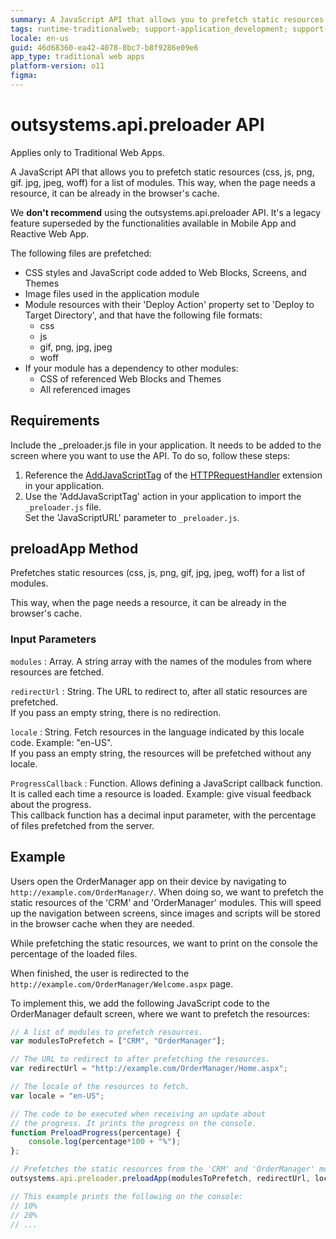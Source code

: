 ```yaml
---
summary: A JavaScript API that allows you to prefetch static resources (css, js, png, gif. jpg, jpeg, woff) for a list of modules.
tags: runtime-traditionalweb; support-application_development; support-Front_end_Development; support-webapps
locale: en-us
guid: 46d68360-ea42-4078-8bc7-b8f9286e09e6
app_type: traditional web apps
platform-version: o11
figma:
---
```


# outsystems.api.preloader API

<div class="info" markdown="1">

Applies only to Traditional Web Apps.

</div>

A JavaScript API that allows you to prefetch static resources (css, js, png, gif. jpg, jpeg, woff) for a list of modules. This way, when the page needs a resource, it can be already in the browser's cache.

<div class="info" markdown="1">

We **don't recommend** using the outsystems.api.preloader API. It's a legacy feature superseded by the functionalities available in Mobile App and Reactive Web App.

</div>

The following files are prefetched:

* CSS styles and JavaScript code added to Web Blocks, Screens, and Themes
* Image files used in the application module
* Module resources with their 'Deploy Action' property set to 'Deploy to Target Directory', and that have the following file formats: 
    * css 
    * js    
    * gif, png, jpg, jpeg 
    * woff 
* If your module has a dependency to other modules: 
    * CSS of referenced Web Blocks and Themes
    * All referenced images

## Requirements

Include the _preloader.js file in your application. It needs to be added to the screen where you want to use the API. To do so, follow these steps:

1. Reference the [AddJavaScriptTag](<auto/httprequesthandler-api.final.md#AddJavaScriptTag>) of the [HTTPRequestHandler](<auto/httprequesthandler-api.final.md>) extension in your application. 
1. Use the 'AddJavaScriptTag' action in your application to import the `_preloader.js` file.   
Set the 'JavaScriptURL' parameter to `_preloader.js`.

## preloadApp Method

Prefetches static resources (css, js, png, gif, jpg, jpeg, woff) for a list of modules.

This way, when the page needs a resource, it can be already in the browser's cache.

### Input Parameters

`modules`
:   Array. A string array with the names of the modules from where resources are fetched.

`redirectUrl`
:   String. The URL to redirect to, after all static resources are prefetched.  
    If you pass an empty string, there is no redirection.

`locale`
:   String. Fetch resources in the language indicated by this locale code. Example: "en-US".  
    If you pass an empty string, the resources will be prefetched without any locale.

`ProgressCallback`
:   Function. Allows defining a JavaScript callback function. It is called each time a resource is loaded. Example: give visual feedback about the progress.  
    This callback function has a decimal input parameter, with the percentage of files prefetched from the server.

## Example

Users open the OrderManager app on their device by navigating to `http://example.com/OrderManager/`. When doing so, we want to prefetch the static resources of the 'CRM' and 'OrderManager' modules. This will speed up the navigation between screens, since images and scripts will be stored in the browser cache when they are needed.

While prefetching the static resources, we want to print on the console the percentage of the loaded files.

When finished, the user is redirected to the `http://example.com/OrderManager/Welcome.aspx` page.

To implement this, we add the following JavaScript code to the OrderManager default screen, where we want to prefetch the resources:

```javascript
// A list of modules to prefetch resources.
var modulesToPrefetch = ["CRM", "OrderManager"];

// The URL to redirect to after prefetching the resources.
var redirectUrl = "http://example.com/OrderManager/Home.aspx";

// The locale of the resources to fetch.
var locale = "en-US";

// The code to be executed when receiving an update about
// the progress. It prints the progress on the console.
function PreloadProgress(percentage) {
    console.log(percentage*100 + "%");
};

// Prefetches the static resources from the 'CRM' and 'OrderManager' modules.
outsystems.api.preloader.preloadApp(modulesToPrefetch, redirectUrl, locale, PreloadProgress);

// This example prints the following on the console:
// 10%
// 20%
// ...
```
